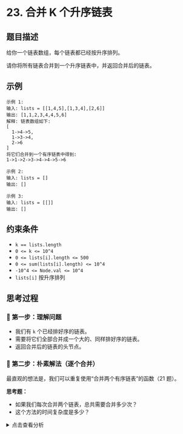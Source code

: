 # 23. 合并 K 个升序链表

## 题目描述
给你一个链表数组，每个链表都已经按升序排列。

请你将所有链表合并到一个升序链表中，并返回合并后的链表。

## 示例
```
示例 1:
输入: lists = [[1,4,5],[1,3,4],[2,6]]
输出: [1,1,2,3,4,4,5,6]
解释: 链表数组如下:
[
  1->4->5,
  1->3->4,
  2->6
]
将它们合并到一个有序链表中得到:
1->1->2->3->4->4->5->6

示例 2:
输入: lists = []
输出: []

示例 3:
输入: lists = [[]]
输出: []
```

## 约束条件
- `k == lists.length`
- `0 <= k <= 10^4`
- `0 <= lists[i].length <= 500`
- `0 <= sum(lists[i].length) <= 10^4`
- `-10^4 <= Node.val <= 10^4`
- `lists[i]` 按升序排列

## 思考过程

### 🤔 第一步：理解问题
- 我们有 `k` 个已经排好序的链表。
- 需要将它们全部合并成一个大的、同样排好序的链表。
- 返回合并后的链表的头节点。

### 🤔 第二步：朴素解法（逐个合并）
最直观的想法是，我们可以重复使用“合并两个有序链表”的函数（21 题）。

**思考题：**
- 如果我们每次合并两个链表，总共需要合并多少次？
- 这个方法的时间复杂度是多少？

<details>
<summary>点击查看分析</summary>

- 假设每个链表的平均长度是 `N`。总共有 `k` 个链表。
- 第一次合并：两个链表，长度约 `2N`，时间 O(2N)。
- 第二次合并：结果链表（`2N`）和第三个链表（`N`），长度约 `3N`，时间 O(3N)。
- ...
- 第 `k-1` 次合并：结果链表（`(k-1)N`）和第 `k` 个链表（`N`），长度约 `kN`，时间 O(kN)。
- 总时间复杂度：O(2N + 3N + ... + kN) = O(N * (2 + 3 + ... + k)) = O(N * k²)。
- 对于 `k = 10^4`，`N = 500`，`k²` 达到 `10^8`，`N*k²` 更是天文数字，会超时。

</detaisl>

### 🤔 第三步：优化思路 - 分治法
逐个合并效率太低，因为每次合并的链表长度都在增加。我们可以借鉴归并排序的思想，使用分治法。

**核心思路：**
- 将 `k` 个链表分成两半，递归地合并左半部分和右半部分。
- 然后将合并后的两个大链表再合并起来。

**思考题：**
- 这种分治合并的时间复杂度是多少？

<details>
<summary>点击查看分析</summary>

- 假设总共有 `k` 个链表，每个链表平均长度为 `N`。总节点数 `TotalN = k * N`。
- 每次合并两个链表的时间复杂度是 O(链表总长度)。
- 整个过程可以看作一个二叉树，树的深度是 `log k`。
- 每一层合并操作的总时间复杂度都是 O(TotalN)。
- 所以总时间复杂度是 O(TotalN * log k) = O( (k * N) * log k)。
- 对于 `k = 10^4`，`N = 500`，`TotalN = 5 * 10^6`，`log k` 约等于 13。总操作数约 `5 * 10^6 * 13`，这是可以接受的。
- 空间复杂度：O(log k) - 递归栈的深度。

</detaisl>

### 🤔 第四步：最优解 - 最小堆（优先队列）
分治法已经很高效了，但还有一种更通用的方法，尤其适用于 `k` 很大的情况：使用最小堆（优先队列）。

**核心思路：**
- 最小堆可以帮助我们高效地找到所有链表当前头节点中的最小值。
- 我们将所有链表的头节点放入最小堆中。
- 每次从堆中取出最小的节点，将其添加到结果链表。
- 如果取出的节点还有下一个节点，就将下一个节点放入堆中。

**思考题：**
- 堆中存储什么？
- 堆操作的时间复杂度是多少？

<details>
<summary>点击查看分析</summary>

- 堆中存储的是 `(节点值, 节点)` 对。这样堆会根据节点值进行排序。
- 堆中最多会存储 `k` 个节点（每个链表一个）。
- 每次堆操作（插入、删除最小）的时间复杂度是 O(log k)。
- 总共有 `TotalN` 个节点需要处理，每个节点都会被插入和删除一次。
- 所以总时间复杂度是 O(TotalN * log k)。
- 空间复杂度：O(k) - 堆中最多存储 `k` 个节点。

</detaisl>

### 🤔 第五步：算法步骤总结（最小堆）
1. 导入 `heapq` 模块。
2. 创建一个哑节点 `dummy_head = ListNode(0)`，用于构建结果链表。
3. 创建一个最小堆 `min_heap`。
4. 将所有非空的链表的头节点放入堆中。堆中存储 `(node.val, index, node)`。`index` 是为了处理节点值相同的情况，确保元组可比较。
5. 当堆不为空时，循环执行：
   a. 从堆中取出最小的节点 `(val, index, node)`。
   b. 将 `node` 连接到结果链表：`current.next = node`，然后 `current = current.next`。
   c. 如果 `node.next` 不为 `None`，则将 `(node.next.val, new_index, node.next)` 放入堆中（`new_index` 递增）。
6. 返回 `dummy_head.next`。

**时间复杂度：** O(TotalN * log k) - `TotalN` 是所有链表中的总节点数。
**空间复杂度：** O(k) - 堆中最多存储 `k` 个节点。

## 代码实现

### Python
```python
import heapq

# Definition for singly-linked list.
class ListNode:
    def __init__(self, val=0, next=None):
        self.val = val
        self.next = next

def mergeKLists(lists: list[ListNode]) -> ListNode:
    """
    使用最小堆（优先队列）合并 K 个升序链表。
    """
    dummy_head = ListNode(0) # 哑节点
    current = dummy_head      # 用于构建结果链表
    min_heap = []             # 最小堆
    
    # 为了处理节点值相同的情况，需要一个计数器来保证元组的唯一性
    # Python 的 heapq 在比较元组时，如果第一个元素相同，会比较第二个，以此类推
    # 如果节点本身不可比较，就会报错。所以加入一个递增的 index
    entry_index = 0 

    # 1. 将所有链表的头节点放入最小堆
    for head in lists:
        if head:
            heapq.heappush(min_heap, (head.val, entry_index, head))
            entry_index += 1
            
    # 2. 从堆中取出最小节点，并将其下一个节点放入堆中
    while min_heap:
        val, _, node = heapq.heappop(min_heap) # 取出最小节点
        
        current.next = node # 连接到结果链表
        current = current.next
        
        if node.next: # 如果当前节点还有下一个节点，则将其放入堆中
            heapq.heappush(min_heap, (node.next.val, entry_index, node.next))
            entry_index += 1
            
    return dummy_head.next

```

## 关键点总结
1. **最小堆**：是解决“从多个有序源中选择最小元素”问题的最佳数据结构。它能高效地在 `k` 个链表的当前头节点中找到最小值。
2. **哑节点**：简化了结果链表头部的处理。
3. **堆中存储内容**：存储 `(节点值, 唯一标识, 节点)` 的元组，确保堆能够正确比较和处理节点。
4. **时间复杂度**：O(TotalN * log k)，其中 `TotalN` 是所有链表的总节点数，`k` 是链表的数量。这是非常高效的解决方案。
